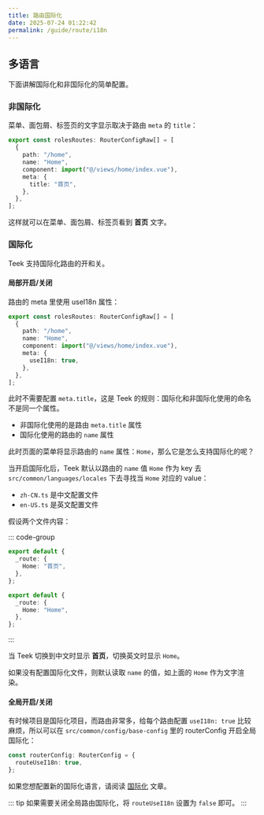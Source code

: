 ```yaml
---
title: 路由国际化
date: 2025-07-24 01:22:42
permalink: /guide/route/i18n
---
```


## 多语言

下面讲解国际化和非国际化的简单配置。

### 非国际化

菜单、面包屑、标签页的文字显示取决于路由 `meta` 的 `title`：

```ts
export const rolesRoutes: RouterConfigRaw[] = [
  {
    path: "/home",
    name: "Home",
    component: import("@/views/home/index.vue"),
    meta: {
      title: "首页",
    },
  },
];
```

这样就可以在菜单、面包屑、标签页看到 **首页** 文字。

### 国际化

Teek 支持国际化路由的开和关。

#### 局部开启/关闭

路由的 meta 里使用 useI18n 属性：

```ts
export const rolesRoutes: RouterConfigRaw[] = [
  {
    path: "/home",
    name: "Home",
    component: import("@/views/home/index.vue"),
    meta: {
      useI18n: true,
    },
  },
];
```

此时不需要配置 `meta.title`，这是 Teek 的规则：国际化和非国际化使用的命名不是同一个属性。

- 非国际化使用的是路由 `meta.title` 属性
- 国际化使用的路由的 `name` 属性

此时页面的菜单将显示路由的 `name` 属性：`Home`，那么它是怎么支持国际化的呢？

当开启国际化后，Teek 默认以路由的 `name` 值 `Home` 作为 key 去 `src/common/languages/locales` 下去寻找当 `Home` 对应的 value：

- `zh-CN.ts` 是中文配置文件
- `en-US.ts` 是英文配置文件

假设两个文件内容：

::: code-group

```ts [zh-CN.ts]
export default {
  _route: {
    Home: "首页",
  },
};
```

```ts [en-US.ts]
export default {
  _route: {
    Home: "Home",
  },
};
```

:::

当 Teek 切换到中文时显示 **首页**，切换英文时显示 `Home`。

如果没有配置国际化文件，则默认读取 `name` 的值，如上面的 `Home` 作为文字渲染。

#### 全局开启/关闭

有时候项目是国际化项目，而路由非常多，给每个路由配置 `useI18n: true` 比较麻烦，所以可以在 `src/common/config/base-config` 里的 routerConfig 开启全局国际化：

```ts
const routerConfig: RouterConfig = {
  routeUseI18n: true,
};
```

如果您想配置新的国际化语言，请阅读 [国际化](/guide/i18n.html) 文章。

::: tip
如果需要关闭全局路由国际化，将 `routeUseI18n` 设置为 `false` 即可。
:::
